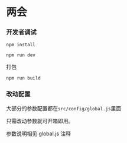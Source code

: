 # 两会

### 开发者调试

```
npm install
```

```
npm run dev
```

打包

```
npm run build
```

### 改动配置

大部分的参数配置都在`src/config/global.js`里面

只需改动参数就可开箱即用。

参数说明相见 global.js 注释
